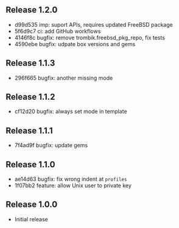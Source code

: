 ## Release 1.2.0

* d99d535 imp: suport APIs, requires updated FreeBSD package
* 5f6d9c7 ci: add GitHub workflows
* 4146f8c bugfix: remove trombik.freebsd_pkg_repo, fix tests
* 4590ebe bugfix: udpate box versions and gems

## Release 1.1.3

* 296f665 bugfix: another missing mode

## Release 1.1.2

* cf12d20 bugfix: always set mode in template

## Release 1.1.1

* 7f4ad9f bugfix: update gems

## Release 1.1.0

* ae14d63 bugfix: fix wrong indent at `profiles`
* 1f07bb2 feature: allow Unix user to private key

## Release 1.0.0

* Initial release
